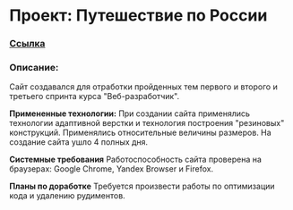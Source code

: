 # Проект: Путешествие по России

### [Ссылка](https://chumachi.github.io/russian-travel/index.html)

### Описание: 
Сайт создавался для отработки пройденных тем первого и второго и третьего спринта курса "Веб-разработчик".

 **Примененные технологии:**
 При создании сайта применялись технологии адаптивной верстки и технология построения "резиновых" конструкций. 
 Применялись относительные величины размеров. На создание сайта ушло 4 полных дня. 

 **Системные требования**
 Работоспособность сайта проверена на браузерах: Google Chrome, Yandex Browser и Firefox.


**Планы по доработке**
Требуется произвести работы по оптимизации кода и удалению рудиментов.

